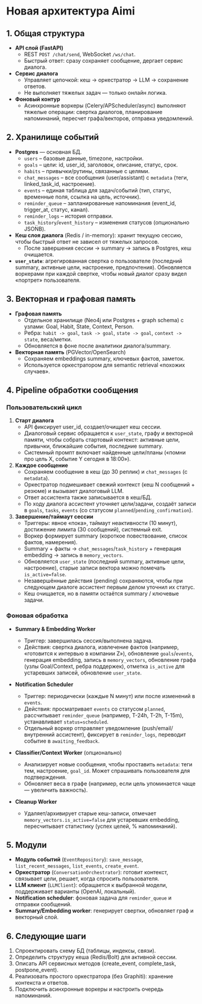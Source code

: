 # Новая архитектура Aimi

## 1. Общая структура
- **API слой (FastAPI)**
  - REST `POST /chat/send`, WebSocket `/ws/chat`.
  - Быстрый ответ: сразу сохраняет сообщение, дергает сервис диалога.
- **Сервис диалога**
  - Управляет цепочкой: кеш → оркестратор → LLM → сохранение ответов.
  - Не выполняет тяжелых задач — только онлайн логика.
- **Фоновый контур**
  - Асинхронные воркеры (Celery/APScheduler/async) выполняют тяжелые операции: свертка диалогов, планирование напоминаний, пересчет графа/векторов, отправка уведомлений.

## 2. Хранилище событий
- **Postgres** — основная БД.
  - `users` – базовые данные, timezone, настройки.
  - `goals` – цели: id, user_id, заголовок, описание, статус, срок.
  - `habits` – привычки/рутины, связанные с целями.
  - `chat_messages` – все сообщения (user/assistant) с `metadata` (теги, linked_task_id, настроение).
  - `events` – единая таблица для задач/событий (тип, статус, временные поля, ссылка на цель, источник).
  - `reminder_queue` – запланированные напоминания (event_id, trigger_at, статус, канал).
  - `reminder_logs` – история отправки.
  - `task_history`/`event_history` – изменения статусов (опционально JSONB).
- **Кеш слоя диалога** (Redis / in-memory): хранит текущую сессию, чтобы быстрый ответ не зависел от тяжелых запросов.
  - После завершения сессии → summary → запись в Postgres, кеш очищается.
- **`user_state`**: агрегированная свертка о пользователе (последний summary, активные цели, настроение, предпочтения). Обновляется воркерами при каждой свертке, чтобы новый диалог сразу видел «портрет» пользователя.

## 3. Векторная и графовая память
- **Графовая память**
  - Отдельное хранилище (Neo4j или Postgres + graph schema) с узлами: Goal, Habit, State, Context, Person.
  - Ребра: `habit -> goal`, `task -> goal`, `state -> goal`, `context -> state`, веса/метки.
  - Обновляется в фоне после аналитики диалога/summary.
- **Векторная память** (PGVector/OpenSearch)
  - Сохраняем embeddings summary, ключевых фактов, заметок.
  - Используется оркестратором для semantic retrieval «похожих случаев».

## 4. Pipeline обработки сообщения
### Пользовательский цикл
1. **Старт диалога**
   - API фиксирует user_id, создает/очищает кеш сессии.
   - Диалоговый сервис обращается к `user_state`, графу и векторной памяти, чтобы собрать стартовый контекст: активные цели, привычки, ближайшие события, последние summary.
   - Системный промпт включает найденные цели/планы («помни про цель X, событие Y сегодня в 18:00»).
2. **Каждое сообщение**
   - Сохраняем сообщение в кеш (до 30 реплик) и `chat_messages` (с `metadata`).
   - Оркестратор подмешивает свежий контекст (кеш N сообщений + резюме) и вызывает диалоговый LLM.
   - Ответ ассистента также записывается в кеш/БД.
   - По ходу диалога ассистент уточняет цели/задачи, создаёт записи в `goals`, `tasks`, `events` (со статусом `planned`/`pending_confirmation`).
3. **Завершение/таймаут сессии**
   - Триггеры: явное «пока», таймаут неактивности (10 минут), достижение лимита (30 сообщений), системный exit.
   - Воркер формирует summary (короткое повествование, список фактов, намерения).
   - Summary + факты → `chat_messages`/`task_history` + генерация embedding → запись в `memory_vectors`.
   - Обновляется `user_state` (последний summary, активные цели, настроение), старые записи вектора можно помечать `is_active=false`.
   - Незавершённые действия (pending) сохраняются, чтобы при следующем диалоге ассистент первым делом уточнил их статус.
   - Кеш очищается, но в памяти остаётся summary / ключевые задачи.

### Фоновая обработка
- **Summary & Embedding Worker**
  - Триггер: завершилась сессия/выполнена задача.
  - Действия: свертка диалога, извлечение фактов (например, «готовится к интервью в компании Z»), обновление `goals`/`events`, генерация embedding, запись в `memory_vectors`, обновление графа (узлы Goal/Context, ребра поддержек), отметка `is_active` для устаревших записей, обновление `user_state`.

- **Notification Scheduler**
  - Триггер: периодически (каждые N минут) или после изменений в `events`.
  - Действия: просматривает `events` со статусом `planned`, рассчитывает `reminder_queue` (например, T-24h, T-2h, T-15m), устанавливает `status=scheduled`.
  - Отдельный воркер отправляет уведомление (push/email/внутренний ассистент), фиксирует в `reminder_logs`, переводит событие в `awaiting_feedback`.

- **Classifier/Context Worker** (опционально)
  - Анализирует новые сообщения, чтобы проставить `metadata`: теги тем, настроение, `goal_id`. Может спрашивать пользователя для подтверждения.
  - Обновляет веса в графе (например, если цель упоминается чаще — увеличить важность).

- **Cleanup Worker**
  - Удаляет/архивирует старые кеш-записи, отмечает `memory_vectors.is_active=false` для устаревших embedding, пересчитывает статистику (успех целей, % напоминаний).

## 5. Модули
- **Модуль событий** (`EventRepository`): `save_message`, `list_recent_messages`, `list_events`, `create_event`.
- **Оркестратор** (`ConversationOrchestrator`): готовит контекст, связывает цели, решает, когда спросить пользователя.
- **LLM клиент** (`LLMClient`): обращается к выбранной модели, поддерживает варианты (OpenAI, локальный).
- **Notification scheduler**: фоновая задача для `reminder_queue` и отправки сообщений.
- **Summary/Embedding worker**: генерирует свертки, обновляет граф и векторный слой.

## 6. Следующие шаги
1. Спроектировать схему БД (таблицы, индексы, связи).
2. Определить структуру кеша (Redis/Bolt) для активной сессии.
3. Описать API сервисных методов (create_event, complete_task, postpone_event).
4. Реализовать простого оркестратора (без Graphiti): хранение контекста и ответов.
5. Подключить асинхронные воркеры и настроить очередь напоминаний.
